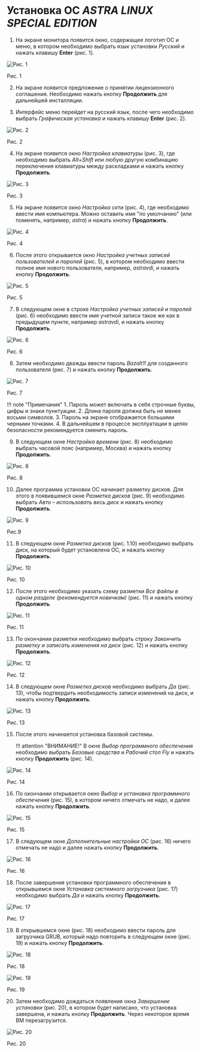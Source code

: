 # Установка ОС *ASTRA LINUX SPECIAL EDITION*

1. На экране монитора появится окно, содержащее логотип ОС и меню, в котором необходимо 
выбрать язык установки *Русский* и нажать клавишу **Enter** (рис. 1).
 
![Рис. 1](../../_assets/engineer_guide/pic1.png)

Рис. 1

2. На экране появится предложение о принятии лицензионного соглашения. Необходимо нажать кнопку 
**Продолжить** для дальнейшей инсталляции.

3. Интерфейс меню перейдет на русский язык, после чего необходимо выбрать 
*Графическая установка* и нажать клавишу **Enter** (рис. 2).
 
![Рис. 2](../../_assets/engineer_guide/pic2.png)

Рис. 2

4. На экране появится окно *Настройка клавиатуры* (рис. 3), где необходимо выбрать *Alt+Shift* 
или любую другую комбинацию переключения клавиатуры между раскладками и нажать кнопку **Продолжить**.
 
![Рис. 3](../../_assets/engineer_guide/pic3.png)

Рис. 3

5. На экране появится окно *Настройка сети* (рис. 4), где необходимо ввести имя компьютера. 
Можно оставить имя "по умолчанию" (или поменять, например, *astra*) и нажать кнопку **Продолжить**.
 
![Рис. 4](../../_assets/engineer_guide/pic4.png)

Рис. 4

6. После этого открывается окно *Настройка учетных записей пользователей и паролей* (рис. 5), в котором 
необходимо ввести полное имя нового пользователя, например, *astravdi*, и нажать кнопку **Продолжить**.
 
![Рис. 5](../../_assets/engineer_guide/pic5.png)

Рис. 5

7. В следующем окне в строке *Настройка учетных записей и паролей* 
(рис. 6) необходимо ввести имя учетной записи такое же как в предыдущем пункте, например *astravdi*, 
и нажать кнопку **Продолжить**.
 
![Рис. 6](../../_assets/engineer_guide/pic6.png)

Рис. 6

8. Затем необходимо дважды ввести пароль *Bazalt1!* для созданного пользователя (рис. 7) и нажать 
кнопку **Продолжить**.
 
![Рис. 7](../../_assets/engineer_guide/pic7.png)

Рис. 7

!!! note "Примечания"
    1. Пароль может включать в себя строчные буквы, цифры и знаки пунктуации.
    2. Длина пароля должна быть не менее восьми символов.
    3. Пароль на экране отображается большими черными точками.
    4. В дальнейшем в процессе эксплуатации в целях безопасности рекомендуется сменить пароль.

9. В следующем окне *Настройка времени* (рис. 8) необходимо выбрать часовой пояс (например, Москва) 
и нажать кнопку **Продолжить**.
 
![Рис. 8](../../_assets/engineer_guide/pic8.png)

Рис. 8

10. Далее программа установки ОС начинает разметку дисков. Для этого в появившемся окне 
*Разметка дисков* (рис. 9) необходимо выбрать *Авто – использовать весь диск* и нажать кнопку **Продолжить**.
 
![Рис. 9](../../_assets/engineer_guide/pic9.png)

Рис.9

11. В следующем окне *Разметка дисков* (рис. 1.10) необходимо выбрать диск, на который 
будет установлена ОС, и нажать кнопку **Продолжить**.
 
![Рис. 10](../../_assets/engineer_guide/pic10.png)

Рис. 10

12. После этого необходимо указать схему разметки *Все файлы в одном разделе (рекомендуется новичкам)* (рис. 11) 
и нажать кнопку **Продолжить**.
 
![Рис. 11](../../_assets/engineer_guide/pic11.png)

Рис. 11

13. По окончании разметки необходимо выбрать строку *Закончить разметку и записать изменения на диск* (рис. 12) 
и нажать кнопку **Продолжить**.
 
![Рис. 12](../../_assets/engineer_guide/pic12.png)

Рис. 12

14. В следующем окне *Разметка дисков* необходимо выбрать *Да* (рис. 13), чтобы подтвердить необходимость 
записи изменений на диск, и нажать кнопку **Продолжить**.
 
![Рис. 13](../../_assets/engineer_guide/pic13.png)

Рис. 13

15. После этого начинается установка базовой системы.

    !!! attention "ВНИМАНИЕ!" 
        В окне *Выбор программного обеспечения* необходимо выбрать *Базовые средства* и 
        *Рабочий стол Fly* и нажать кнопку **Продолжить** (рис. 14).
 
![Рис. 14](../../_assets/engineer_guide/pic14.png)

Рис. 14

16. По окончании открывается окно *Выбор и установка программного обеспечения* (рис. 15), в котором 
ничего отмечать не надо, и далее нажать кнопку **Продолжить**.
 
![Рис. 15](../../_assets/engineer_guide/pic15.png)

Рис. 15

17. В следующем окне *Дополнительные настройки ОС* (рис. 16) ничего отмечать не надо и далее 
нажать кнопку **Продолжить**.
 
![Рис. 16](../../_assets/engineer_guide/pic16.png)

Рис. 16

18. После завершения установки программного обеспечения в открывшемся окне *Установка системного загрузчика* 
(рис. 17) необходимо выбрать *Да* и нажать кнопку **Продолжить**.
 
![Рис. 17](../../_assets/engineer_guide/pic17.png)

Рис. 17

19. В открывшемся окне (рис. 18) необходимо ввести пароль для загрузчика GRUB, который надо повторить 
в следующем окне (рис. 19) и нажать кнопку **Продолжить**.
 
![Рис. 18](../../_assets/engineer_guide/pic18.png)

Рис. 18

![Рис. 19](../../_assets/engineer_guide/pic19.png) 

Рис. 19

20. Затем необходимо дождаться появления окна *Завершение установки* (рис. 20), в котором будет 
написано, что установка завершена, и нажать кнопку **Продолжить**. Через некоторое время ВМ перезагрузится.
 
![Рис. 20](../../_assets/engineer_guide/pic20.png) 

Рис. 20
